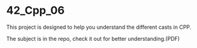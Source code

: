 # 42_Cpp_06
This project is designed to help you understand the different casts in CPP. 

The subject is in the repo, check it out for better understanding.(PDF)
